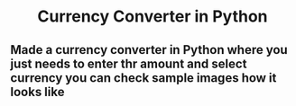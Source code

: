 <h1 align="center">Currency Converter in Python</h1>

## Made a currency converter in Python where you just needs to enter thr amount and select currency you can check sample images how it looks like
